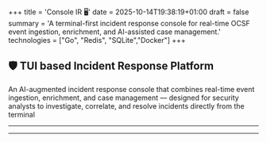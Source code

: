 +++
title = 'Console IR  🖥️'
date = 2025-10-14T19:38:19+01:00
draft = false
summary = 'A terminal-first incident response console for real-time OCSF event ingestion, enrichment, and AI-assisted case management.'
technologies = ["Go", "Redis", "SQLite","Docker"]
+++

## 🛡️ TUI based Incident Response Platform

An AI-augmented incident response console that combines real-time event ingestion, enrichment, and case management — designed for security analysts to investigate, correlate, and resolve incidents directly from the terminal

---



---